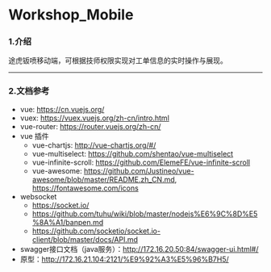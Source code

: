 # Workshop_Mobile

### 1.介绍

途虎钣喷移动端，可根据技师权限实现对工单信息的实时操作与展现。

------

### 2.文档参考
- vue: https://cn.vuejs.org/
- vuex: https://vuex.vuejs.org/zh-cn/intro.html
- vue-router: https://router.vuejs.org/zh-cn/
- vue 插件
    - vue-chartjs: http://vue-chartjs.org/#/
    - vue-multiselect: https://github.com/shentao/vue-multiselect
    - vue-infinite-scroll: https://github.com/ElemeFE/vue-infinite-scroll
    - vue-awesome: https://github.com/Justineo/vue-awesome/blob/master/README.zh_CN.md, https://fontawesome.com/icons
- websocket
    - https://socket.io/
    - https://github.com/tuhu/wiki/blob/master/nodejs%E6%9C%8D%E5%8A%A1/banpen.md
    - https://github.com/socketio/socket.io-client/blob/master/docs/API.md
- swagger接口文档（java服务）：http://172.16.20.50:84/swagger-ui.html#/
- 原型：http://172.16.21.104:2121/%E9%92%A3%E5%96%B7H5/